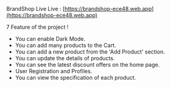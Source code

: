 BrandShop Live
Live : [https://brandshop-ece48.web.app](https://brandshop-ece48.web.app)

7 Feature of the project !

-  You can enable Dark Mode.
-  You can add many products to the Cart.
-  You can add a new product from the 'Add Product' section.
-  You can update the details of products.
-  You can see the latest discount offers on the home page.
-  User Registration and Profiles.
-  You can view the specification of each product.


